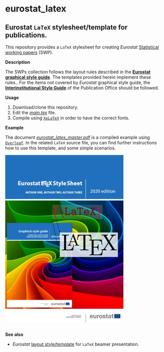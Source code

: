 eurostat_latex
==============

Eurostat `LaTeX` stylesheet/template for publications.
---

This repository provides a `LaTeX` stylesheet for creating _Eurostat_ [Statistical working papers](https://ec.europa.eu/eurostat/publications/statistical-working-papers) (SWP).

**Description**

The SWPs collection follows the layout rules described in the [**Eurostat graphical style guide**](https://ec.europa.eu/eurostat/documents/4187653/7192088/STYLE_GUIDE_2016.pdf). The templates provided herein implement these rules.. For the items not covered by _Eurostat_ graphical style guide, the [**Interinstitutional Style Guide**](https://publications.europa.eu/code/en/en-000100.htm) of the Publication Office should be followed. 

**Usage**

1. Download/clone this repository.
 2. Edit the [_main.tex_](main.tex) file.
 3. Compile using [`XeLaTeX`](https://en.wikipedia.org/wiki/XeTeX) in order to have the correct fonts.


**Example**

The document [_eurostat_latex_master.pdf_](eurostat_latex_master.pdf) is a compiled example using [`Overleaf`](https://www.overleaf.com/learn/latex/XeLaTeX). In the related `LaTeX` source file, you can find further instructions how to use this template, and some simple scenarios.

<table>
<tr>
<kbd><img src="docs/example-latex-estat-swp-frontpage.png" alt="Front page of Eurostat SWP paper" height="75%" width="75%"></kbd>
</tr>
</table>

**See also**

* _Eurostat_ [layout style/template](https://github.com/eurostat/beamslide) for `LaTeX` beamer presentation.
